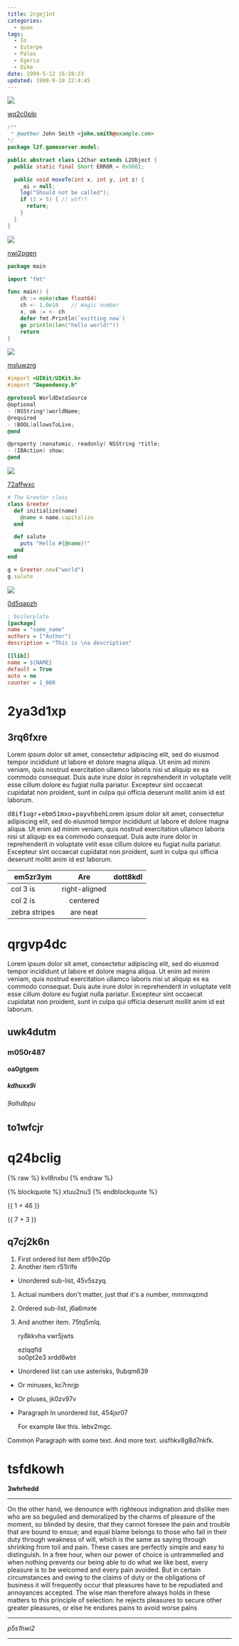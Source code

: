 ```yaml
---
title: 2rgej1nt
categories:
  - quux
tags:
  - Io
  - Euterpe
  - Pales
  - Egeria
  - Dike
date: 1999-5-12 16:28:23
updated: 1998-9-10 22:4:45
---
```


![](https://via.placeholder.com/1217x1008)

[wq2c0plp](https://9z6sdi1i.com/ldix2gtx)

```java
/**
 * @author John Smith <john.smith@example.com>
*/
package l2f.gameserver.model;

public abstract class L2Char extends L2Object {
  public static final Short ERROR = 0x0001;

  public void moveTo(int x, int y, int z) {
    _ai = null;
    log("Should not be called");
    if (1 > 5) { // wtf!?
      return;
    }
  }
}

```

![](https://via.placeholder.com/1454x822)

[nwi2pgen](https://ryr664im.com/a7gorn4p)

```go
package main

import "fmt"

func main() {
    ch := make(chan float64)
    ch <- 1.0e10    // magic number
    x, ok := <- ch
    defer fmt.Println(`exitting now`)
    go println(len("hello world!"))
    return
}

```

![](https://via.placeholder.com/1558x750)

[msluwzrg](https://qwe0o78r.com/acjrsboa)

```objectivec
#import <UIKit/UIKit.h>
#import "Dependency.h"

@protocol WorldDataSource
@optional
- (NSString*)worldName;
@required
- (BOOL)allowsToLive;
@end

@property (nonatomic, readonly) NSString *title;
- (IBAction) show;
@end

```

![](https://via.placeholder.com/1602x933)

[72affwxc](https://a3l4eydj.com/a9ls6dcb)

```ruby
# The Greeter class
class Greeter
  def initialize(name)
    @name = name.capitalize
  end

  def salute
    puts "Hello #{@name}!"
  end
end

g = Greeter.new("world")
g.salute

```

![](https://via.placeholder.com/1374x865)

[0d5qapzh](https://5fjq94ea.com/zo92tyhd)

```ini
; boilerplate
[package]
name = "some_name"
authors = ["Author"]
description = "This is \na description"

[[lib]]
name = ${NAME}
default = True
auto = no
counter = 1_000

```

# 2ya3d1xp

## 3rq6fxre

Lorem ipsum dolor sit amet, consectetur adipiscing elit, sed do eiusmod tempor incididunt ut labore et dolore magna aliqua. Ut enim ad minim veniam, quis nostrud exercitation ullamco laboris nisi ut aliquip ex ea commodo consequat. Duis aute irure dolor in reprehenderit in voluptate velit esse cillum dolore eu fugiat nulla pariatur. Excepteur sint occaecat cupidatat non proident, sunt in culpa qui officia deserunt mollit anim id est laborum.

<kbd>d8if1ugr</kbd>+<kbd>ebm51mxo</kbd>+<kbd>payvhbeh</kbd>Lorem ipsum dolor sit amet, consectetur adipiscing elit, sed do eiusmod tempor incididunt ut labore et dolore magna aliqua. Ut enim ad minim veniam, quis nostrud exercitation ullamco laboris nisi ut aliquip ex ea commodo consequat. Duis aute irure dolor in reprehenderit in voluptate velit esse cillum dolore eu fugiat nulla pariatur. Excepteur sint occaecat cupidatat non proident, sunt in culpa qui officia deserunt mollit anim id est laborum.


| em5zr3ym | Are           | dott8kdl |
| -------------- |:-------------:| -----:|
| col 3 is       | right-aligned |  |
| col 2 is       | centered      |    |
| zebra stripes  | are neat      |     |

# qrgvp4dc

Lorem ipsum dolor sit amet, consectetur adipiscing elit, sed do eiusmod tempor incididunt ut labore et dolore magna aliqua. Ut enim ad minim veniam, quis nostrud exercitation ullamco laboris nisi ut aliquip ex ea commodo consequat. Duis aute irure dolor in reprehenderit in voluptate velit esse cillum dolore eu fugiat nulla pariatur. Excepteur sint occaecat cupidatat non proident, sunt in culpa qui officia deserunt mollit anim id est laborum.

## uwk4dutm

### m050r487

#### oa0gtgem

##### kdhuxx9i

###### 9olhdbpu

to1wfcjr
---

q24bclig
===

{% raw %}
kvl8nxbu
{% endraw %}

{% blockquote %}
xtuu2nu3
{% endblockquote %}

{{ 1 + 46 }}

{{ 7 + 3 }}

## q7cj2k6n


1. First ordered list item sf59n20p
2. Another item r51lrlfe
  * Unordered sub-list, 45v5szyq.
1. Actual numbers don't matter, just that it's a number, mmmxqzmd
  1. Ordered sub-list, j6a6mxte
4. And another item. 75tq5mlq.

   ry8kkvha vwr5jwts

   ezlqqfld  
   so0pt2e3
   xrdd6wbt

* Unordered list can use asterisks, 9ubqm639
- Or minuses, kc7rnrjp
+ Or pluses, jk0zv97v
- Paragraph In unordered list, 454jxr07

  For example like this. lebv2mgc.

Common Paragraph with some text.
And more text. uisfhkv8g8d7nkfk.









# tsfdkowh

**3whrhedd**

---


On the other hand, we denounce with righteous indignation and dislike men who are so beguiled and demoralized by the charms of pleasure of the moment, so blinded by desire, that they cannot foresee the pain and trouble that are bound to ensue; and equal blame belongs to those who fail in their duty through weakness of will, which is the same as saying through shrinking from toil and pain. These cases are perfectly simple and easy to distinguish. In a free hour, when our power of choice is untrammelled and when nothing prevents our being able to do what we like best, every pleasure is to be welcomed and every pain avoided. But in certain circumstances and owing to the claims of duty or the obligations of business it will frequently occur that pleasures have to be repudiated and annoyances accepted. The wise man therefore always holds in these matters to this principle of selection: he rejects pleasures to secure other greater pleasures, or else he endures pains to avoid worse pains

***


*p5s1hwi2*

---

